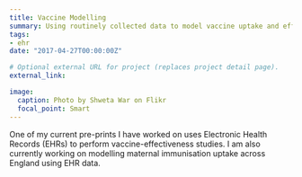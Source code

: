 ```yaml
---
title: Vaccine Modelling
summary: Using routinely collected data to model vaccine uptake and effectiveness
tags:
- ehr
date: "2017-04-27T00:00:00Z"

# Optional external URL for project (replaces project detail page).
external_link: 

image:
  caption: Photo by Shweta War on Flikr
  focal_point: Smart
---
```


One of my current pre-prints I have worked on uses Electronic Health Records (EHRs) to perform vaccine-effectiveness studies. I am also currently working on modelling maternal immunisation uptake across England using EHR data.